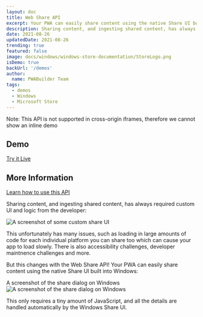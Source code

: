 ```yaml
---
layout: doc
title: Web Share API
excerpt: Your PWA can easily share content using the native Share UI built into Windows.
description: Sharing content, and ingesting shared content, has always required custom UI and logic from the developer.However, this changes with the Web Share API! Your PWA can easily share content using the native Share UI built into Windows.
date: 2021-08-26
updatedDate: 2021-08-26
trending: true
featured: false
image: docs/windows/windows-store-documentation/StoreLogo.png
isDemo: true
backUrl: '/demos'
author:
  name: PWABuilder Team
tags:
  - demos
  - Windows
  - Microsoft Store
---
```


<p class="text-center">
  Note: This API is not supported in cross-origin iframes, therefore we cannot show an inline demo
</p>

## Demo
[Try it Live](https://wiggly-impossible-crayfish.glitch.me/web-share.html)

## More Information

[Learn how to use this API](https://developer.mozilla.org/en-US/docs/Web/API/Navigator/share)

Sharing content, and ingesting shared content, has always required custom UI and logic from the developer:

<img src="/demos/web-share-api/custom-share.png" loading="lazy" alt="A screenshot of some custom share UI">

This unfortunately has many issues, such as loading in large amounts of code for each individual platform you can share too which can cause your app to load slowly. There is also accessibility challenges, developer maintnence challenges and more.

But this changes with the Web Share API! Your PWA can easily share content using the native Share UI built into Windows:

A screenshot of the share dialog on Windows
<img src="/demos/web-share-api/native-share.png" loading="lazy" alt="A screenshot of the share dialog on Windows">

This only requires a tiny amount of JavaScript, and all the details are handled automatically by the Windows Share UI.